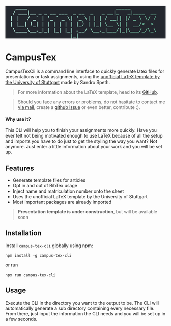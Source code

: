 ![campus-tex-cli-logo](https://raw.githubusercontent.com/quentinmax/CampusTexCLI/51f5b51c627dfea8ec6c1c2ac0fb1f32abf0fd36/campus-tex-cli-logo.png)

# CampusTex

CampusTexCli is a command line interface to quickly generate latex files for presentations or task assignments, using the [unofficial LaTeX template by the University of Stuttgart](https://github.com/spethso/Abgabentemplate) made by Sandro Speth.

> For more information about the LaTeX template, head to its [GitHub](https://github.com/spethso/Abgabentemplate).

> Should you face any errors or problems, do not hasitate to contact me [via mail](mailto:quentinhoehne.dev@gmail.com), create a [github issue](https://github.com/quentinmax/CampusTexCLI/issues) or even better, contribute :).

#### Why use it?
This CLI will help you to finish your assignments more quickly. Have you ever felt not being motivated enough to use LaTeX because of all the setup and imports you have to do just to get the styling the way you want? 
Not anymore. Just enter a little information about your work and you will be set up.

## Features
- Generate template files for articles
- Opt in and out of BibTex usage
- Inject name and matriculation number onto the sheet
- Uses the unofficial LaTeX template by the University of Stuttgart
- Most important packages are already imported

> **Presentation template is under construction**, but will be available soon

## Installation

Install `campus-tex-cli` globally using npm:
```
npm install -g campus-tex-cli
```
or run 
```
npx run campus-tex-cli
```

## Usage

Execute the CLI in the directory you want to the output to be. The CLI will automatically generate a sub directory containing every necessary file. 
From there, just input the information the CLI needs and you will be set up in a few seconds.
